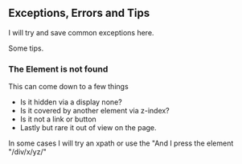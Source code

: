 ## Exceptions, Errors and Tips


I will try and save common exceptions here.

Some tips.

### The Element is not found 

This can come down to a few things

  * Is it hidden via a display none?
  * Is it covered by another element via z-index?
  * Is it not a link or button 
  * Lastly but rare it out of view on the page.
  
In some cases I will try an xpath or use the "And I press the element "/div/x/yz/"
